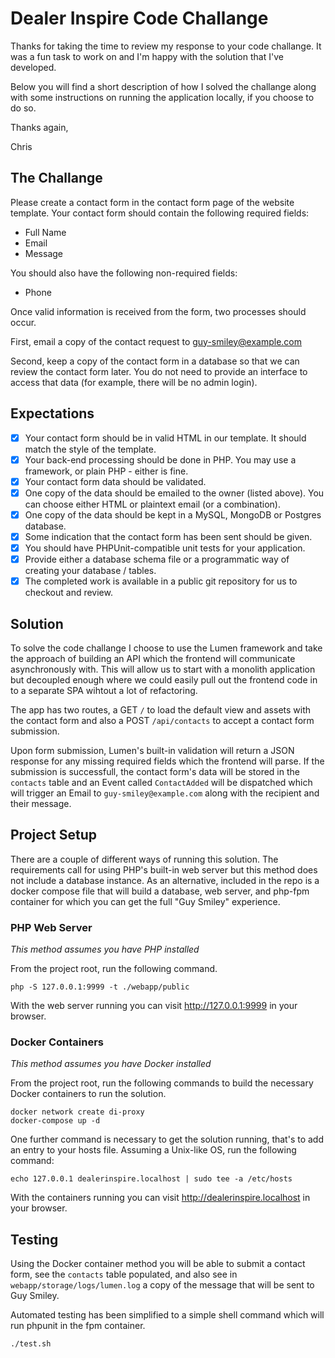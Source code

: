 # Dealer Inspire Code Challange

Thanks for taking the time to review my response to your code challange. It was a fun task to work on and I'm happy with the solution that I've developed.

Below you will find a short description of how I solved the challange along with some instructions on running the application locally, if you choose to do so.

Thanks again,

Chris

## The Challange

Please create a contact form in the contact form page of the website template. Your contact form should contain the following required fields:

* Full Name
* Email
* Message

You should also have the following non-required fields:

* Phone

Once valid information is received from the form, two processes should occur.

First, email a copy of the contact request to guy-smiley@example.com

Second, keep a copy of the contact form in a database so that we can review the contact form later. You do not need to provide an interface to access that data (for example, there will be no admin login).

## Expectations

- [x] Your contact form should be in valid HTML in our template. It should match the style of the template.
- [x] Your back-end processing should be done in PHP. You may use a framework, or plain PHP - either is fine.
- [x] Your contact form data should be validated.
- [x] One copy of the data should be emailed to the owner (listed above). You can choose either HTML or plaintext email (or a combination).
- [x] One copy of the data should be kept in a MySQL, MongoDB or Postgres database.
- [x] Some indication that the contact form has been sent should be given.
- [x] You should have PHPUnit-compatible unit tests for your application.
- [x] Provide either a database schema file or a programmatic way of creating your database / tables.
- [x] The completed work is available in a public git repository for us to checkout and review.

## Solution

To solve the code challange I choose to use the Lumen framework and take the approach of building an API which the frontend will communicate asynchronously with. This will allow us to start with a monolith application but decoupled enough where we could easily pull out the frontend code in to a separate SPA wihtout a lot of refactoring.

The app has two routes, a GET `/` to load the default view and assets with the contact form and also a POST `/api/contacts` to accept a contact form submission.

Upon form submission, Lumen's built-in validation will return a JSON response for any missing required fields which the frontend will parse. If the submission is successfull, the contact form's data will be stored in the `contacts` table and an Event called `ContactAdded` will be dispatched which will trigger an Email to `guy-smiley@example.com` along with the recipient and their message.

## Project Setup

There are a couple of different ways of running this solution. The requirements call for using PHP's built-in web server but this method does not include a database instance. As an alternative, included in the repo is a docker compose file that will build a database, web server, and php-fpm container for which you can get the full "Guy Smiley" experience.

### PHP Web Server

_This method assumes you have PHP installed_

From the project root, run the following command.

```
php -S 127.0.0.1:9999 -t ./webapp/public
```

With the web server running you can visit http://127.0.0.1:9999 in your browser.

### Docker Containers

_This method assumes you have Docker installed_

From the project root, run the following commands to build the necessary Docker containers to run the solution.

```
docker network create di-proxy
docker-compose up -d
```

One further command is necessary to get the solution running, that's to add an entry to your hosts file. Assuming a Unix-like OS, run the following command:

```
echo 127.0.0.1 dealerinspire.localhost | sudo tee -a /etc/hosts
```

With the containers running you can visit http://dealerinspire.localhost in your browser.

## Testing

Using the Docker container method you will be able to submit a contact form, see the `contacts` table populated, and also see in `webapp/storage/logs/lumen.log` a copy of the message that will be sent to Guy Smiley.

Automated testing has been simplified to a simple shell command which will run phpunit in the fpm container.

```
./test.sh
```
